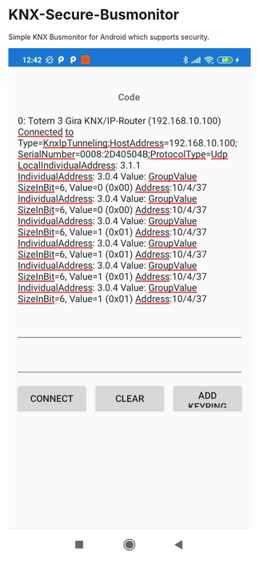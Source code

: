 # KNX-Secure-Busmonitor
Simple KNX Busmonitor for Android which supports security.

![Alt text](screenshot.jpeg)
